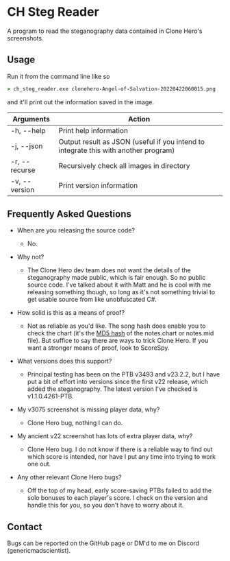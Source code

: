# CH Steg Reader

A program to read the steganography data contained in Clone Hero's screenshots.

## Usage

Run it from the command line like so

```cmd
> ch_steg_reader.exe clonehero-Angel-of-Salvation-20220422060015.png
```

and it'll print out the information saved in the image.

| Arguments     | Action                                                                              |
| ------------- | ----------------------------------------------------------------------------------- |
| -h, --help    | Print help information                                                              |
| -j, --json    | Output result as JSON (useful if you intend to integrate this with another program) |
| -r, --recurse | Recursively check all images in directory                                           |
| -v, --version | Print version information                                                           |

## Frequently Asked Questions

* When are you releasing the source code?
  * No.

* Why not?
  * The Clone Hero dev team does not want the details of the steganography made
    public, which is fair enough. So no public source code. I've talked about it
    with Matt and he is cool with me releasing something though, so long as it's
    not something trivial to get usable source from like unobfuscated C#.

* How solid is this as a means of proof?
  * Not as reliable as you'd like. The song hash does enable you to check the
    chart (it's the [MD5 hash](https://en.wikipedia.org/wiki/MD5) of the
    notes.chart or notes.mid file). But suffice to say there are ways to trick
    Clone Hero. If you want a stronger means of proof, look to ScoreSpy.

* What versions does this support?
  * Principal testing has been on the PTB v3493 and v23.2.2, but I have put a
    bit of effort into versions since the first v22 release, which added the
    steganography. The latest version I've checked is v1.1.0.4261-PTB.

* My v3075 screenshot is missing player data, why?
  * Clone Hero bug, nothing I can do.

* My ancient v22 screenshot has lots of extra player data, why?
  * Clone Hero bug. I do not know if there is a reliable way to find out which
    score is intended, nor have I put any time into trying to work one out.

* Any other relevant Clone Hero bugs?
  * Off the top of my head, early score-saving PTBs failed to add the solo
    bonuses to each player's score. I check on the version and handle this for
    you, so you don't have to worry about it.

## Contact

Bugs can be reported on the GitHub page or DM'd to me on Discord
(genericmadscientist).
